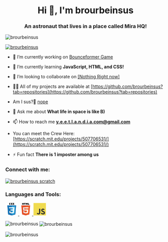 <h1 align="center">Hi 👋, I'm brourbeinsus</h1>
<h3 align="center">An astronaut that lives in a place called Mira HQ!</h3>

<p align="left"> <img src="https://komarev.com/ghpvc/?username=brourbeinsus&label=Profile%20views&color=0e75b6&style=flat" alt="brourbeinsus" /> </p>

<p align="left"> <a href="https://github.com/ryo-ma/github-profile-trophy"><img src="https://github-profile-trophy.vercel.app/?username=brourbeinsus" alt="brourbeinsus" /></a> </p>

- 🔭 I’m currently working on [Bounceformer Game](https://github.com/brourbeinsus/Bounceformer)

- 🌱 I’m currently learning **JavaScript, HTML, and CSS!**

- 👯 I’m looking to collaborate on [[Nothing Right now]](https://brourbeinsus.github.io/Nothing-here-/)

- 👨‍💻 All of my projects are available at [https://github.com/brourbeinsus?tab=repositories](https://github.com/brourbeinsus?tab=repositories)

- Am I sus?🤔 [nope](nope)

- 💬 Ask me about **What life in space is like B)**

- 📫 How to reach me **y.e.e.t.l.a.n.d.i.a.com@gmail.com**

- You can meet the Crew Here: [https://scratch.mit.edu/projects/507706531/](https://scratch.mit.edu/projects/507706531/)

- ⚡ Fun fact **There is 1 imposter among us**

<h3 align="left">Connect with me:</h3>
<p align="left">
<a href="https://m.youtube.com/channel/UCeUMnQI_EQ03iZ5xUdaV2Xg" target="blank"><img align="center" src="https://raw.githubusercontent.com/rahuldkjain/github-profile-readme-generator/neutral-icons/src/images/icons/Social/youtube.svg" alt="brourbeinsus scratch" height="30" width="40" /></a>
</p>

<h3 align="left">Languages and Tools:</h3>
<p align="left"> <a href="https://www.w3schools.com/css/" target="_blank"> <img src="https://raw.githubusercontent.com/devicons/devicon/master/icons/css3/css3-original-wordmark.svg" alt="css3" width="40" height="40"/> </a> <a href="https://www.w3.org/html/" target="_blank"> <img src="https://raw.githubusercontent.com/devicons/devicon/master/icons/html5/html5-original-wordmark.svg" alt="html5" width="40" height="40"/> </a> <a href="https://developer.mozilla.org/en-US/docs/Web/JavaScript" target="_blank"> <img src="https://raw.githubusercontent.com/devicons/devicon/master/icons/javascript/javascript-original.svg" alt="javascript" width="40" height="40"/> </a> </p>

<p><img align="left" src="https://github-readme-stats.vercel.app/api/top-langs?username=brourbeinsus&show_icons=true&locale=en&layout=compact" alt="brourbeinsus" /></p>

<p>&nbsp;<img align="center" src="https://github-readme-stats.vercel.app/api?username=brourbeinsus&show_icons=true&locale=en" alt="brourbeinsus" /></p>

<p><img align="center" src="https://github-readme-streak-stats.herokuapp.com/?user=brourbeinsus&" alt="brourbeinsus" /></p>
